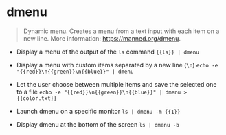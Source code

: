 # dmenu
> Dynamic menu.
> Creates a menu from a text input with each item on a new line.
> More information: <https://manned.org/dmenu>.

- Display a menu of the output of the `ls` command
`{{ls}} | dmenu`

- Display a menu with custom items separated by a new line (`\n`)
`echo -e "{{red}}\n{{green}}\n{{blue}}" | dmenu`

- Let the user choose between multiple items and save the selected one to a file
`echo -e "{{red}}\n{{green}}\n{{blue}}" | dmenu > {{color.txt}}`

- Launch dmenu on a specific monitor
`ls | dmenu -m {{1}}`

- Display dmenu at the bottom of the screen
`ls | dmenu -b`
